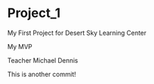 # Project_1
My First Project for Desert Sky Learning Center

My MVP

Teacher Michael Dennis

This is another commit!